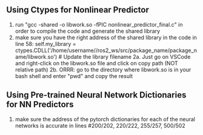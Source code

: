 ## Using Ctypes for Nonlinear Predictor
1. run "gcc -shared -o libwork.so -fPIC nonlinear_predictor_final.c" in order to compile the code and generate the shared library 
2. make sure you have the right address of the shared library in the code in line 58: 
    self.my_library = ctypes.CDLL('/home/username//ros2_ws/src/package_name/package_name/libwork.so')  # Update the library filename
    2a.  Just go on VSCode and right-click on the libwork.so file and click on copy path (NOT relative path)
    2b. ORRR: go to the directory where libwork.so is in your bash shell and enter "pwd" and copy the result
## Using Pre-trained Neural Network Dictionaries for NN Predictors
1. make sure the address of the pytorch dictionaries for each of the neural networks is accurate in lines #200/202, 220/222, 255/257, 500/502


